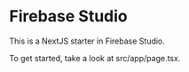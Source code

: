 # Firebase Studio

This is a NextJS starter in Firebase Studio.

To get started, take a look at src/app/page.tsx.

<!-- Triggering a new build -->
